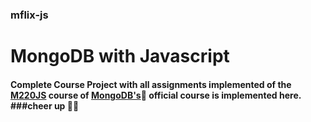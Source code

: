 ### mflix-js
# MongoDB with Javascript
#### Complete Course Project with all assignments implemented of the [M220JS](https://university.mongodb.com/courses/M220JS/about) course of [MongoDB's](https://university.mongodb.com/):evergreen_tree: official course is implemented here.                                    ###cheer up :clap::smiley:
